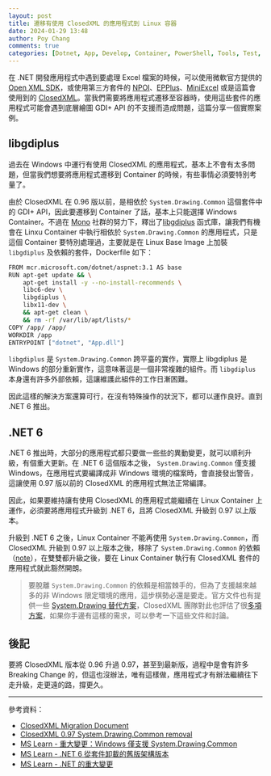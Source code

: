 ```yaml
---
layout: post
title: 遷移有使用 ClosedXML 的應用程式到 Linux 容器
date: 2024-01-29 13:48
author: Poy Chang
comments: true
categories: [Dotnet, App, Develop, Container, PowerShell, Tools, Test, Note, Uncategorized]
---
```


在 .NET 開發應用程式中遇到要處理 Excel 檔案的時候，可以使用微軟官方提供的 [Open XML SDK](https://github.com/dotnet/Open-XML-SDK)，或使用第三方套件的 [NPOI](https://github.com/nissl-lab/npoi)、[EPPlus](https://github.com/EPPlusSoftware/EPPlus)、[MiniExcel](https://github.com/mini-software/MiniExcel) 或是這篇會使用到的 [ClosedXML](https://github.com/ClosedXML/ClosedXML)。當我們需要將應用程式遷移至容器時，使用這些套件的應用程式可能會遇到底層繪圖 GDI+ API 的不支援而造成問題，這篇分享一個實際案例。

## libgdiplus

過去在 Windows 中運行有使用 ClosedXML 的應用程式，基本上不會有太多問題，但當我們想要將應用程式遷移到 Container 的時候，有些事情必須要特別考量了。

由於 ClosedXML 在 0.96 版以前，是相依於 `System.Drawing.Common` 這個套件中的 GDI+ API，因此要遷移到 Container 了話，基本上只能選擇 Windows Container。不過在 [Mono](https://www.mono-project.com/) 社群的努力下，釋出了[libgdiplus](https://github.com/mono/libgdiplus) 函式庫，讓我們有機會在 Linxu Container 中執行相依於 `System.Drawing.Common` 的應用程式，只是這個 Container 要特別處理過，主要就是在 Linux Base Image 上加裝 `libgdiplus` 及依賴的套件，Dockerfile 如下：

```bash
FROM mcr.microsoft.com/dotnet/aspnet:3.1 AS base
RUN apt-get update && \
    apt-get install -y --no-install-recommends \
    libc6-dev \
    libgdiplus \
    libx11-dev \
    && apt-get clean \
    && rm -rf /var/lib/apt/lists/*
COPY /app/ /app/
WORKDIR /app
ENTRYPOINT ["dotnet", "App.dll"]
```

`libgdiplus` 是 `System.Drawing.Common` 跨平臺的實作，實際上 libgdiplus 是 Windows 的部分重新實作，這意味著這是一個非常複雜的組件。而 `libgdiplus` 本身還有許多外部依賴，這讓維護此組件的工作日漸困難。

因此這樣的解決方案還算可行，在沒有特殊操作的狀況下，都可以運作良好。直到 .NET 6 推出。

## .NET 6

.NET 6 推出時，大部分的應用程式都只要做一些些的異動變更，就可以順利升級，有個重大更新。在 .NET 6 這個版本之後， `System.Drawing.Common` 僅支援 Windows，在應用程式要編譯成非 Windows 環境的檔案時，會直接發出警告，這讓使用 0.97 版以前的 ClosedXML 的應用程式無法正常編譯。

因此，如果要維持讓有使用 ClosedXML 的應用程式能繼續在 Linux Container 上運作，必須要將應用程式升級到 .NET 6，且將 ClosedXML 升級到 0.97 以上版本。

升級到 .NET 6 之後，Linux Container 不能再使用 `System.Drawing.Common`，而 ClosedXML 升級到 0.97 以上版本之後，移除了 `System.Drawing.Common` 的依賴（[note](https://github.com/ClosedXML/ClosedXML/releases/tag/0.97.0)），在雙雙都升級之後，要在 Linux Container 執行有 ClosedXML 套件的應用程式就此豁然開朗。

> 要脫離 `System.Drawing.Common` 的依賴是相當棘手的，但為了支援越來越多的非 Windows 限定環境的應用，這步棋勢必還是要走。官方文件也有提供一些 [System.Drawing 替代方案](https://learn.microsoft.com/en-us/dotnet/api/system.drawing?view=dotnet-plat-ext-6.0#remarks)，ClosedXML 團隊對此也評估了很[多項方案](https://github.com/ClosedXML/ClosedXML/issues/1805)，如果你手邊有這樣的需求，可以參考一下這些文件和討論。

## 後記

要將 ClosedXML 版本從 0.96 升過 0.97，甚至到最新版，過程中是會有許多 Breaking Change 的，但這也沒辦法，唯有這樣做，應用程式才有辦法繼續往下走升級，走更遠的路，撐更久。

---

參考資料：

* [ClosedXML Migration Document](https://docs.closedxml.io/en/latest/migrations/migrate-to-0.100.html)
* [ClosedXML 0.97 System.Drawing.Common removal](https://github.com/ClosedXML/ClosedXML/releases/tag/0.97.0)
* [MS Learn - 重大變更：Windows 僅支援 System.Drawing.Common](https://learn.microsoft.com/zh-tw/dotnet/core/compatibility/core-libraries/6.0/system-drawing-common-windows-only?WT.mc_id=DT-MVP-5003022)
* [MS Learn - .NET 6 從套件卸載的舊版架構版本](https://learn.microsoft.com/zh-tw/dotnet/core/compatibility/core-libraries/6.0/older-framework-versions-dropped?WT.mc_id=DT-MVP-5003022)
* [MS Learn - .NET 的重大變更](https://learn.microsoft.com/zh-tw/dotnet/core/compatibility/breaking-changes?WT.mc_id=DT-MVP-5003022)
